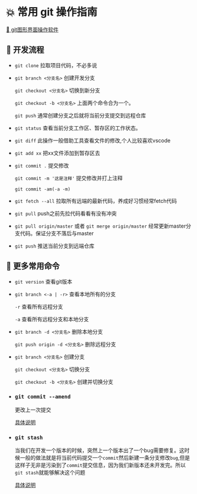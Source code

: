 
# :boom: 常用 git 操作指南

[:blue_book: git图形界面操作软件](https://www.sourcetreeapp.com/)

## :dash: 开发流程

- `git clone` 拉取项目代码，不必多说

- `git branch <分支名>` 创建开发分支
  
  `git checkout <分支名>` 切换到新分支

  `git checkout -b <分支名>` 上面两个命令合为一个。
  
  `git push` 通常创建分支之后就将当前分支提交到远程仓库

- `git status` 查看当前分支工作区、暂存区的工作状态。

- `git diff` 此操作一般借助工具查看文件的修改,个人比较喜欢vscode

- `git add xx` 把xx文件添加到暂存区去

- `git commit .` 提交修改

  `git commit -m '这是注释'` 提交修改并打上注释

  `git commit -am(-a -m)`

- `git fetch --all` 拉取所有远端的最新代码，养成好习惯经常fetch代码

- `git pull` push之前先拉代码看看有没有冲突

- `git pull origin/master` 或者 `git merge origin/master` 经常更新master分支代码。保证分支不落后与master

- `git push` 推送当前分支到远端仓库

## :dash: 更多常用命令

- `git version` 查看git版本

- `git branch <-a | -r>` 查看本地所有的分支

  `-r` 查看所有远程分支

  `-a` 查看所有远程分支和本地分支

- `git branch -d <分支名>` 删除本地分支

  `git push origin -d <分支名>` 删除远程分支

- `git branch <分支名>` 创建分支

  `git checkout <分支名>` 切换分支

  `git checkout -b <分支名>` 创建并切换分支

- ### **`git commit --amend`**
  
  更改上一次提交

  [具体说明](./more.md#git-commit-amend)

- ### **`git stash`**

  当我们在开发一个版本的时候，突然上一个版本出了一个bug需要修复。这时候一般的做法就是将当前代码提交一个`commit`然后新建一条分支修改`bug`,但是这样子无非是污染到了`commit`提交信息，因为我们新版本还未开发完。所以 `git stash`就能够解决这个问题
  
  [具体说明](./more.md#git-stash)
